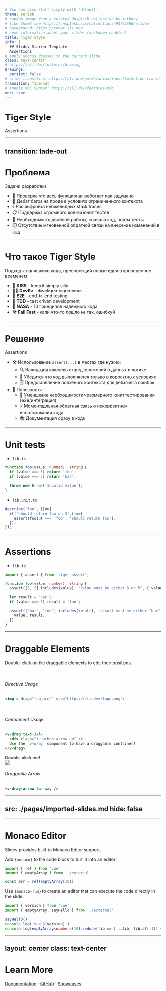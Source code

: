 ```yaml
---
# You can also start simply with 'default'
theme: seriph
# random image from a curated Unsplash collection by Anthony
# like them? see https://unsplash.com/collections/94734566/slidev
# background: https://cover.sli.dev
# some information about your slides (markdown enabled)
title: Tiger Style
info: |
  ## Slidev Starter Template
  Assertions
# apply unocss classes to the current slide
class: text-center
# https://sli.dev/features/drawing
drawings:
  persist: false
# slide transition: https://sli.dev/guide/animations.html#slide-transitions
transition: fade-out
# enable MDC Syntax: https://sli.dev/features/mdc
mdc: true
---
```


# Tiger Style

Assertions

---
transition: fade-out
---

# Проблема

Задачи разработки

- 🧩 Проверка что весь функционал работает как задумано
- 🐛 Дебаг багов на проде в условиях ограниченного контекcта
- 🌀 Расшифровка неожевидных stack traces
- 📋 Поддержка огромного кол-ва юнит тестов
- 🤦 Необходимость двойной работы, сначала код, потом тесты
- ⏱️  Отсутствие мгновенной обратной связи на внесение изменений в код

<!--
We’ve all faced these challenges: unclear stack traces, hard-to-maintain tests, and the fear of breaking something without immediate feedback. These pain points are what we aim to address with this approach
-->

---

# Что такое Tiger Style

Подход к написанию кода, превносящий новые идеи в проверенное временем

- 🤹 **KISS** - keep it simply silly
- 🧑‍💻 **DevEx** - developer experience
- 👶 **E2E** - end-to-end testing
- 📝 **TDD** - test driven development
- 🚀 **NASA** - 10 принципов надёжного кода
- 🛠 **Fail Fast** - если что-то пошло не так, ошибкуй

---

# Решение

Assertions

- 🛠️  Использование `assert(...)` в местах где нужно:
  - 🔍 Валидация ключевых предположений о данных и логике
  - 🚦 Убедится что код выполняется только в корректных условиях
  - 🗒️ Предоставление ползеного контекста для дебагинга ошибок
- 🌟 Полезности:
  - 🧹 Уменшение необходимости чрезмерного юнит тестирования (e2e/интеграция)
  - ⚡ Моментадльная обратная связь о некорректном использовании кода
  - 📚 Документация сразу в коде

<!--
"Assertions привносит строгость в поток выполнения/использования кода через валидацию данных и условий при этом не фиксируя реализацию кучей отдельно лежажих юнит тестов. Если нужно что-то поменять, ничего не нужно искать, вся ключавая логики и ограничения доступны прямо на месте и позволяют легче принимать решения о внесении изменений"
-->

---

# Unit tests

- `lib.ts`
```ts
function foo(value: number): string {
  if (value === 3) return 'foo';
  if (value === 5) return 'bar';

  throw new Error('Invalid value');
}
```

- `lib.unit.ts`
```ts
describe('foo', ()=>{
  it('should return foo on 3',()=>{
    assert(foo(3) === 'foo', 'should return foo');
  });
});
```
---

# Assertions

- `lib.ts`

```ts
import { assert } from 'tiger-assert';

function foo(value: number): string {
  assert([3, 5].includes(value), "value must be either 3 or 5", { value });

  let result = 'bar';
  if (value === 3) result = 'foo';

  assert(['bar', 'foo'].includes(result), 'result must be either "bar" or "foo"', {
    value, result,
  })
}
```

---

# Draggable Elements

Double-click on the draggable elements to edit their positions.

<br>

###### Directive Usage

```md
<img v-drag="'square'" src="https://sli.dev/logo.png">
```

<br>

###### Component Usage

```md
<v-drag text-3xl>
  <div class="i-carbon:arrow-up" />
  Use the `v-drag` component to have a draggable container!
</v-drag>
```

<v-drag pos="663,206,261,_,-15">
  <div text-center text-3xl border border-main rounded>
    Double-click me!
  </div>
</v-drag>

<img v-drag="'square'" src="https://sli.dev/logo.png">

###### Draggable Arrow

```md
<v-drag-arrow two-way />
```

<v-drag-arrow pos="67,452,253,46" two-way op70 />

---
src: ./pages/imported-slides.md
hide: false
---

---

# Monaco Editor

Slidev provides built-in Monaco Editor support.

Add `{monaco}` to the code block to turn it into an editor:

```ts {monaco}
import { ref } from 'vue'
import { emptyArray } from './external'

const arr = ref(emptyArray(10))
```

Use `{monaco-run}` to create an editor that can execute the code directly in the slide:

```ts {monaco-run}
import { version } from 'vue'
import { emptyArray, sayHello } from './external'

sayHello()
console.log(`vue ${version}`)
console.log(emptyArray<number>(10).reduce(fib => [...fib, fib.at(-1)! + fib.at(-2)!], [1, 1]))
```

---
layout: center
class: text-center
---

# Learn More

[Documentation](https://sli.dev) · [GitHub](https://github.com/slidevjs/slidev) · [Showcases](https://sli.dev/resources/showcases)

<PoweredBySlidev mt-10 />
